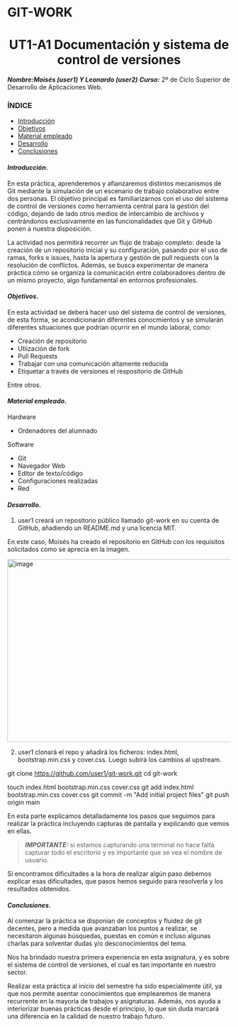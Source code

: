 # GIT-WORK

<center>

# UT1-A1 Documentación y sistema de control de versiones


</center>

***Nombre:Moisés (user1) Y Leonardo (user2)***
***Curso:*** 2º de Ciclo Superior de Desarrollo de Aplicaciones Web.

### ÍNDICE

+ [Introducción](#id1)
+ [Objetivos](#id2)
+ [Material empleado](#id3)
+ [Desarrollo](#id4)
+ [Conclusiones](#id5)


#### ***Introducción***. <a name="id1"></a>

En esta práctica, aprenderemos y afianzaremos distintos mecanismos de Git mediante la simulación de un escenario de trabajo colaborativo entre dos personas. El objetivo principal es familiarizarnos con el uso del sistema de control de versiones como herramienta central para la gestión del código, dejando de lado otros medios de intercambio de archivos y centrándonos exclusivamente en las funcionalidades que Git y GitHub ponen a nuestra disposición.

La actividad nos permitirá recorrer un flujo de trabajo completo: desde la creación de un repositorio inicial y su configuración, pasando por el uso de ramas, forks e issues, hasta la apertura y gestión de pull requests con la resolución de conflictos. Además, se busca experimentar de manera práctica cómo se organiza la comunicación entre colaboradores dentro de un mismo proyecto, algo fundamental en entornos profesionales.

#### ***Objetivos***. <a name="id2"></a>

En esta actividad se deberá hacer uso del sistema de control de versiones, de esta forma, se acondicionarán diferentes conocmientos y se simularán diferentes situaciones que podrían ocurrir en el mundo laboral, como:

- Creación de repositorio
- Utiización de fork
- Pull Requests
- Trabajar con una comunicación altamente reducida
- Etiquetar a través de versiones el respositorio de GitHub

Entre otros.

#### ***Material empleado***. <a name="id3"></a>

Hardware

- Ordenadores del alumnado

Software

- Git
- Navegador Web
- Editor de texto/código
- Configuraciones realizadas
- Red

#### ***Desarrollo***. <a name="id4"></a>

1. user1 creará un repositorio público llamado git-work en su cuenta de GitHub, añadiendo un README.md y una licencia MIT.

En este caso, Moisés ha creado el repositorio en GitHub con los requisitos solicitados como se aprecia en la imagen.

<img width="914" height="412" alt="image" src="https://github.com/user-attachments/assets/0c83731f-7f76-4990-9e25-0b57e489fc5d" />


2. user1 clonará el repo y añadirá los ficheros: index.html, bootstrap.min.css y cover.css. Luego subirá los cambios al upstream.

git clone https://github.com/user1/git-work.git
cd git-work

touch index.html bootstrap.min.css cover.css
git add index.html bootstrap.min.css cover.css
git commit -m "Add initial project files"
git push origin main


En esta parte explicamos detalladamente los pasos que seguimos para realizar la práctica incluyendo capturas de pantalla y explicando que vemos en ellas. 

> ***IMPORTANTE:*** si estamos capturando una terminal no hace falta capturar todo el escritorio y es importante que se vea el nombre de usuario.

Si encontramos dificultades a la hora de realizar algún paso debemos explicar esas dificultades, que pasos hemos seguido para resolverla y los resultados obtenidos.

#### ***Conclusiones***. <a name="id5"></a>

Al comenzar la práctica se disponian de conceptos y fluidez de git decentes, pero a medida que avanzaban los puntos a realizar, se necesitaron algunas búsquedas, puestas en común e incluso algunas charlas para solventar dudas y/o desconocimientos del tema.

Nos ha brindado nuestra primera experiencia en esta asignatura, y es sobre el sistema de control de versiones, el cual es tan importante en nuestro sector.

Realizar esta práctica al inicio del semestre ha sido especialmente útil, ya que nos permite asentar conocimientos que emplearemos de manera recurrente en la mayoría de trabajos y asignaturas. Además, nos ayuda a interiorizar buenas prácticas desde el principio, lo que sin duda marcará una diferencia en la calidad de nuestro trabajo futuro.
